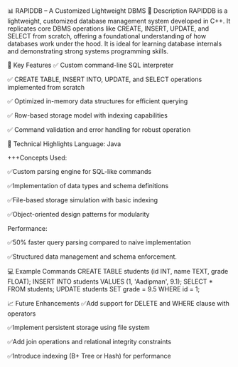 📊 RAPIDDB – A Customized Lightweight DBMS
📌 Description
RAPIDDB is a lightweight, customized database management system developed in C++. It replicates core DBMS operations like CREATE, INSERT, UPDATE, and SELECT from scratch, offering a foundational understanding of how databases work under the hood. It is ideal for learning database internals and demonstrating strong systems programming skills.

🚀 Key Features
✅ Custom command-line SQL interpreter

✅ CREATE TABLE, INSERT INTO, UPDATE, and SELECT operations implemented from scratch

✅ Optimized in-memory data structures for efficient querying

✅ Row-based storage model with indexing capabilities

✅ Command validation and error handling for robust operation

🧠 Technical Highlights
Language: Java

+++Concepts Used:

✅Custom parsing engine for SQL-like commands

✅Implementation of data types and schema definitions

✅File-based storage simulation with basic indexing

✅Object-oriented design patterns for modularity

Performance:

✅50% faster query parsing compared to naive implementation

✅Structured data management and schema enforcement.

💻 Example Commands
CREATE TABLE students (id INT, name TEXT, grade FLOAT);
INSERT INTO students VALUES (1, 'Aadipman', 9.1);
SELECT * FROM students;
UPDATE students SET grade = 9.5 WHERE id = 1;

📈 Future Enhancements
✅Add support for DELETE and WHERE clause with operators

✅Implement persistent storage using file system

✅Add join operations and relational integrity constraints

✅Introduce indexing (B+ Tree or Hash) for performance
